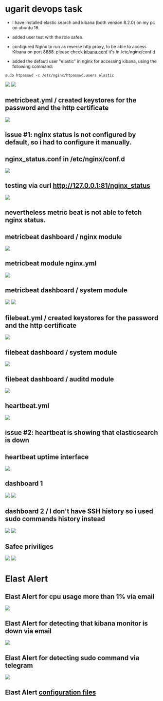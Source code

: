 # ugarit devops task 

* I have installed elastic search and kibana (both version 8.2.0) on my pc on ubuntu 18. 

* added user test with the role safee.  

* configured Nginx to run as reverse http proxy, to be able to access Kibana on port 8888. please check [kibana.conf](https://github.com/Dina-Adel-1302/ugarit/blob/bcc2c511da375c5369da3624a208a5e2149af4dc/kibana.conf) it's in /etc/nginx/conf.d
       
* added the defautl user "elastic" in nginx for accessing kibana, using the following command:  
 ```
sudo htpasswd -c /etc/nginx/htpasswd.users elastic
```
![](https://github.com/Dina-Adel-1302/ugarit/blob/a6ee7045796dc6e6f1ed87acea3fe32042579f9a/screen_shots/Screenshot%20from%202022-12-04%2020-32-43.png)
![](https://github.com/Dina-Adel-1302/ugarit/blob/a6ee7045796dc6e6f1ed87acea3fe32042579f9a/screen_shots/Screenshot%20from%202022-12-04%2020-34-08.png)


## metricbeat.yml / created keystores for the password and the http certificate
![](https://github.com/Dina-Adel-1302/ugarit/blob/007ead8b3387f42a8ac3c2c9a52bb353db55dc60/screen_shots/Screenshot%20from%202022-12-05%2012-21-40.png)

## issue #1: nginx status is not configured by default, so i had to configure it manually.
## nginx_status.conf in /etc/nginx/conf.d
![](https://github.com/Dina-Adel-1302/ugarit/blob/98d72fd5ba36edf3e2495886bcdcb04986e89689/screen_shots/Screenshot%20from%202022-12-07%2010-08-21.png)

## testing via curl http://127.0.0.1:81/nginx_status
![](https://github.com/Dina-Adel-1302/ugarit/blob/a60e509c1e6bd8385d1d4f475c51f6c98c68e81c/screen_shots/Screenshot%20from%202022-12-07%2010-18-42.png)

## nevertheless metric beat is not able to fetch nginx status.
## metricbeat dashboard / nginx module 
![](https://github.com/Dina-Adel-1302/ugarit/blob/98d72fd5ba36edf3e2495886bcdcb04986e89689/screen_shots/Screenshot%20from%202022-12-07%2010-05-29.png)

## metricbeat module nginx.yml
![](https://github.com/Dina-Adel-1302/ugarit/blob/98d72fd5ba36edf3e2495886bcdcb04986e89689/screen_shots/Screenshot%20from%202022-12-07%2010-04-19.png)

## metricbeat dashboard / system module
![](https://github.com/Dina-Adel-1302/ugarit/blob/98d72fd5ba36edf3e2495886bcdcb04986e89689/screen_shots/Screenshot%20from%202022-12-07%2010-06-28.png)
![](https://github.com/Dina-Adel-1302/ugarit/blob/98d72fd5ba36edf3e2495886bcdcb04986e89689/screen_shots/Screenshot%20from%202022-12-07%2010-06-33.png)


## filebeat.yml / created keystores for the password and the http certificate
![](https://github.com/Dina-Adel-1302/ugarit/blob/b6cc2fbdd0b6a189cbce4f7d62859d53a6997b5d/screen_shots/Screenshot%20from%202022-12-05%2012-54-56.png)


## filebeat dashboard / system module
![](https://github.com/Dina-Adel-1302/ugarit/blob/803325522d5170f8669cf5f183b1ba18507814b7/screen_shots/Screenshot%20from%202022-12-07%2008-27-45.png)

## filebeat dashboard / auditd module
![](https://github.com/Dina-Adel-1302/ugarit/blob/803325522d5170f8669cf5f183b1ba18507814b7/screen_shots/Screenshot%20from%202022-12-07%2008-28-57.png)

## heartbeat.yml
![](https://github.com/Dina-Adel-1302/ugarit/blob/42b177a12a0812bb503b2296873407f37727464b/screen_shots/Screenshot%20from%202022-12-05%2021-53-42.png)

## issue #2: heartbeat is showing that elasticsearch is down
## heartbeat uptime interface 
![](https://github.com/Dina-Adel-1302/ugarit/blob/843c88938fb3514e1243416e040dd77b81f9663f/screen_shots/Screenshot%20from%202022-12-05%2023-12-48.png)

## dashboard 1
![](https://github.com/Dina-Adel-1302/ugarit/blob/9edbcd8f8879e2559f1a787ba27fa20405375c66/screen_shots/dashboard1/Screenshot%20from%202022-12-06%2001-43-48.png)
![](https://github.com/Dina-Adel-1302/ugarit/blob/9edbcd8f8879e2559f1a787ba27fa20405375c66/screen_shots/dashboard1/Screenshot%20from%202022-12-06%2011-42-35.png)

## dashboard 2 / I don't have SSH history so i used sudo commands history instead
![](https://github.com/Dina-Adel-1302/ugarit/blob/9edbcd8f8879e2559f1a787ba27fa20405375c66/screen_shots/dashboard2/Screenshot%20from%202022-12-06%2011-47-27.png)
![](https://github.com/Dina-Adel-1302/ugarit/blob/9edbcd8f8879e2559f1a787ba27fa20405375c66/screen_shots/dashboard2/Screenshot%20from%202022-12-06%2011-52-42.png)

## Safee priviliges 
![](https://github.com/Dina-Adel-1302/ugarit/blob/37517222f900eabc642aabd9318514c27ba7e22c/screen_shots/Screenshot%20from%202022-12-07%2006-42-51.png)
![](https://github.com/Dina-Adel-1302/ugarit/blob/3feb803a8a002d0f9a374830479a1e508983661a/screen_shots/Screenshot%20from%202022-12-07%2006-43-11.png)



# Elast Alert 

## Elast Alert for cpu usage more than 1% via email
![](https://github.com/Dina-Adel-1302/ugarit/blob/75c694c5d3ac1beace7705234bddb5f6718ad2f5/screen_shots/elastalert/Screenshot%20from%202022-12-11%2014-36-31.png)

## Elast Alert for detecting that kibana monitor is down via email
![](https://github.com/Dina-Adel-1302/ugarit/blob/75c694c5d3ac1beace7705234bddb5f6718ad2f5/screen_shots/elastalert/Screenshot%20from%202022-12-12%2007-30-13.png)

## Elast Alert for detecting sudo command via telegram
![](https://github.com/Dina-Adel-1302/ugarit/blob/1812d4fb51f443ecb4d1fc7d95e220d016fa734c/screen_shots/elastalert/Screenshot%20from%202022-12-12%2012-43-24.png)

## Elast Alert [configuration files](https://github.com/Dina-Adel-1302/ugarit/tree/main/elastalert2)

